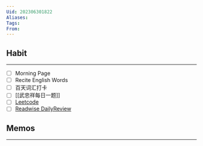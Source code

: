 ```yaml
---
Uid: 202306301822
Aliases: 
Tags: 
From: 
---
```

## Habit
---
- [ ] Morning Page
- [ ] Recite English Words
- [ ] 百天词汇打卡
- [ ] [[武忠祥每日一题]] 
- [ ] [Leetcode](https://leetcode.cn/problemset/all/)
- [ ] [Readwise DailyReview](https://readwise.io/dailyreview)

## Memos
---
